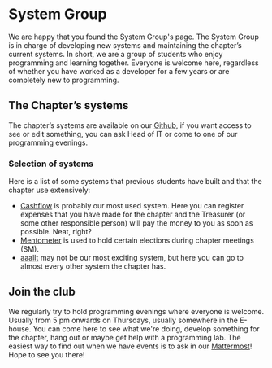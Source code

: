 # System Group

We are happy that you found the System Group's page. The System Group is in charge of developing new systems and maintaining the chapter’s current systems. In short, we are a group of students who enjoy programming and learning together. Everyone is welcome here, regardless of whether you have worked as a developer for a few years or are completely new to programming.

## The Chapter’s systems

The chapter’s systems are available on our [Github](https://github.com/datasektionen/), if you want access to see or edit something, you can ask Head of IT or come to one of our programming evenings.

### Selection of systems

Here is a list of some systems that previous students have built and that the chapter use extensively:
- [Cashflow](https://cashflow.datasektionen.se) is probably our most used system. Here you can register expenses that you have made for the chapter and the Treasurer (or some other responsible person) will pay the money to you as soon as possible. Neat, right?
- [Mentometer](https://mentometer.datasektionen.se) is used to hold certain elections during chapter meetings (SM).
- [aaallt](https://aaallt.datasektionen.se/) may not be our most exciting system, but here you can go to almost every other system the chapter has.

## Join the club

We regularly try to hold programming evenings where everyone is welcome. Usually from 5 pm onwards on Thursdays, usually somewhere in the E-house. You can come here to see what we're doing, develop something for the chapter, hang out or maybe get help with a programming lab. The easiest way to find out when we have events is to ask in our [Mattermost](https://mattermost.datasektionen.se/systemgruppen/channels/town-square)! Hope to see you there!

